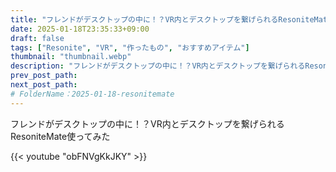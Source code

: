 ```yaml
---
title: "フレンドがデスクトップの中に！？VR内とデスクトップを繋げられるResoniteMate使ってみた"
date: 2025-01-18T23:35:33+09:00
draft: false
tags: ["Resonite", "VR", "作ったもの", "おすすめアイテム"]
thumbnail: "thumbnail.webp"
description: "フレンドがデスクトップの中に！？VR内とデスクトップを繋げられるResoniteMate使ってみた"
prev_post_path:
next_post_path:
# FolderName：2025-01-18-resonitemate
---
```


フレンドがデスクトップの中に！？VR内とデスクトップを繋げられるResoniteMate使ってみた

{{< youtube "obFNVgKkJKY" >}}
